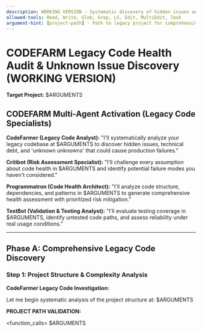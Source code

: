 ```yaml
---
description: WORKING VERSION - Systematic discovery of hidden issues and health assessment of legacy code
allowed-tools: Read, Write, Glob, Grep, LS, Edit, MultiEdit, Task
argument-hint: [project-path] - Path to legacy project for comprehensive health audit
---
```


# CODEFARM Legacy Code Health Audit & Unknown Issue Discovery (WORKING VERSION)

**Target Project:** $ARGUMENTS

## CODEFARM Multi-Agent Activation (Legacy Code Specialists)

**CodeFarmer (Legacy Code Analyst):** "I'll systematically analyze your legacy codebase at $ARGUMENTS to discover hidden issues, technical debt, and 'unknown unknowns' that could cause production failures."

**Critibot (Risk Assessment Specialist):** "I'll challenge every assumption about code health in $ARGUMENTS and identify potential failure modes you haven't considered."

**Programmatron (Code Health Architect):** "I'll analyze code structure, dependencies, and patterns in $ARGUMENTS to generate comprehensive health assessment with prioritized risk mitigation."

**TestBot (Validation & Testing Analyst):** "I'll evaluate testing coverage in $ARGUMENTS, identify untested code paths, and assess reliability under real usage conditions."

---

## Phase A: Comprehensive Legacy Code Discovery

### Step 1: Project Structure & Complexity Analysis

**CodeFarmer Legacy Code Investigation:**

Let me begin systematic analysis of the project structure at: $ARGUMENTS

**PROJECT PATH VALIDATION:**

<function_calls>
<invoke name="LS">
<parameter name="path">$ARGUMENTS